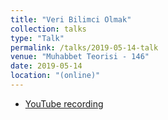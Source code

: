 ```yaml
---
title: "Veri Bilimci Olmak"
collection: talks
type: "Talk"
permalink: /talks/2019-05-14-talk
venue: "Muhabbet Teorisi - 146"
date: 2019-05-14
location: "(online)"
---
```


- [YouTube recording](https://www.youtube.com/watch?v=G4qtmDmzMoE)
